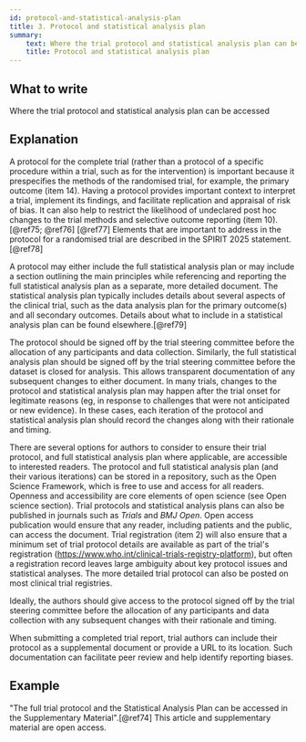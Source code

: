 ```yaml
---
id: protocol-and-statistical-analysis-plan
title: 3. Protocol and statistical analysis plan
summary:
    text: Where the trial protocol and statistical analysis plan can be accessed.
    title: Protocol and statistical analysis plan
---
```


## What to write

Where the trial protocol and statistical analysis plan can be accessed

## Explanation

A protocol for the complete trial (rather than a protocol of a specific
procedure within a trial, such as for the intervention) is important
because it prespecifies the methods of the randomised trial, for
example, the primary outcome (item 14). Having a protocol provides
important context to interpret a trial, implement its findings, and
facilitate replication and appraisal of risk of bias. It can also help
to restrict the likelihood of undeclared post hoc changes to the trial
methods and selective outcome reporting (item 10).[@ref75; @ref76]
[@ref77] Elements that are important to address in the protocol for a
randomised trial are described in the SPIRIT 2025 statement.[@ref78]

A protocol may either include the full statistical analysis plan or may
include a section outlining the main principles while referencing and
reporting the full statistical analysis plan as a separate, more
detailed document. The statistical analysis plan typically includes
details about several aspects of the clinical trial, such as the data
analysis plan for the primary outcome(s) and all secondary outcomes.
Details about what to include in a statistical analysis plan can be
found elsewhere.[@ref79]

The protocol should be signed off by the trial steering committee before
the allocation of any participants and data collection. Similarly, the
full statistical analysis plan should be signed off by the trial
steering committee before the dataset is closed for analysis. This
allows transparent documentation of any subsequent changes to either
document. In many trials, changes to the protocol and statistical
analysis plan may happen after the trial onset for legitimate reasons
(eg, in response to challenges that were not anticipated or new
evidence). In these cases, each iteration of the protocol and
statistical analysis plan should record the changes along with their
rationale and timing.

There are several options for authors to consider to ensure their trial
protocol, and full statistical analysis plan where applicable, are
accessible to interested readers. The protocol and full statistical
analysis plan (and their various iterations) can be stored in a
repository, such as the Open Science Framework, which is free to use and
access for all readers. Openness and accessibility are core elements of
open science (see Open science section). Trial protocols and statistical
analysis plans can also be published in journals such as *Trials* and
*BMJ Open*. Open access publication would ensure that any reader,
including patients and the public, can access the document. Trial
registration (item 2) will also ensure that a minimum set of trial
protocol details are available as part of the trial's registration
(<https://www.who.int/clinical-trials-registry-platform>), but often a
registration record leaves large ambiguity about key protocol issues and
statistical analyses. The more detailed trial protocol can also be
posted on most clinical trial registries.

Ideally, the authors should give access to the protocol signed off by
the trial steering committee before the allocation of any participants
and data collection with any subsequent changes with their rationale and
timing.

When submitting a completed trial report, trial authors can include
their protocol as a supplemental document or provide a URL to its
location. Such documentation can facilitate peer review and help
identify reporting biases.

## Example

"The full trial protocol and the Statistical Analysis Plan can be
accessed in the Supplementary Material".[@ref74] This article and
supplementary material are open access.
